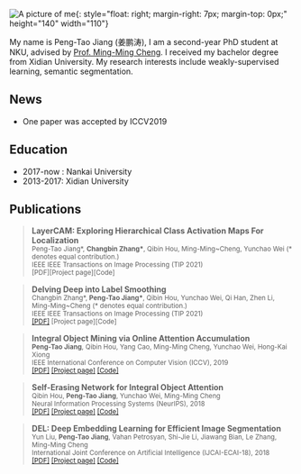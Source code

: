 ![A picture of me](https://raw.githubusercontent.com/PengtaoJiang/pengtaojiang.github.io/master/jpt1.jpg){: style="float: right; margin-right: 7px; margin-top: 0px;" height="140" width="110"}

My name is Peng-Tao Jiang (姜鹏涛), I am a second-year PhD student at NKU, advised by [Prof. Ming-Ming Cheng](https://mmcheng.net/zh/cmm/). I received my bachelor degree from Xidian University. My research interests include weakly-supervised learning, semantic segmentation.

## News

+ One paper was accepted by ICCV2019


## Education

+ 2017-now : Nankai University
+ 2013-2017: Xidian University




## Publications
>  **LayerCAM: Exploring Hierarchical Class Activation Maps For Localization**       
  <sub>Peng-Tao Jiang*, <b>Changbin Zhang*</b>, Qibin Hou, Ming-Ming~Cheng, Yunchao Wei (* denotes equal contribution.)  
  IEEE IEEE Transactions on Image Processing (TIP 2021)   
  [PDF][Project page][Code]
  
>  **Delving Deep into Label Smoothing**       
  <sub>Changbin Zhang*, <b>Peng-Tao Jiang*</b>, Qibin Hou, Yunchao Wei, Qi Han, Zhen Li, Ming-Ming~Cheng (* denotes equal contribution.)  
  IEEE IEEE Transactions on Image Processing (TIP 2021)   
  [[PDF]](http://arxiv.org/abs/2011.12562) [Project page][Code]
  
>  **Integral Object Mining via Online Attention Accumulation**       
  <sub>**Peng-Tao Jiang**, Qibin Hou, Yang Cao, Ming-Ming Cheng, Yunchao Wei, Hong-Kai Xiong    
  IEEE International Conference on Computer Vision (ICCV), 2019   
  [[PDF]](http://mftp.mmcheng.net/Papers/19ICCV_OAA.pdf) [[Project page]](https://mmcheng.net/oaa/) [[Code]](https://github.com/PengtaoJiang/OAA) 
  
>  **Self-Erasing Network for Integral Object Attention**      
  <sub>Qibin Hou, **Peng-Tao Jiang**, Yunchao Wei, Ming-Ming Cheng   
  Neural Information Processing Systems (NeurIPS), 2018   
  [[PDF]](https://arxiv.org/pdf/1810.09821.pdf) [[Project page]](http://mmcheng.net/zh/SeeNet/) [[Code]](https://github.com/Andrew-Qibin/SeeNet)

>  **DEL: Deep Embedding Learning for Efficient Image Segmentation**       
  <sub>Yun Liu, **Peng-Tao Jiang**, Vahan Petrosyan, Shi-Jie Li, Jiawang Bian, Le Zhang, Ming-Ming Cheng  
  International Joint Conference on Artificial Intelligence (IJCAI-ECAI-18), 2018   
  [[PDF]](https://www.ijcai.org/proceedings/2018/0120.pdf) [[Project page]](https://mmcheng.net/zh/del/) [[Code]](https://github.com/PengtaoJiang/del)
